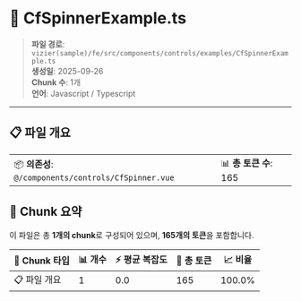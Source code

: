 # 📄 CfSpinnerExample.ts

> **파일 경로**: `vizier(sample)/fe/src/components/controls/examples/CfSpinnerExample.ts`  
> **생성일**: 2025-09-26  
> **Chunk 수**: 1개  
> **언어**: Javascript / Typescript
---


## 📋 파일 개요

| | |
|--|--|
| 📦 **의존성**: `@/components/controls/CfSpinner.vue` | 📊 **총 토큰 수**: 165 |






## 🧩 Chunk 요약

이 파일은 총 **1개의 chunk**로 구성되어 있으며, **165개의 토큰**을 포함합니다.

| 🧩 Chunk 타입 | 📊 개수 | ⚡ 평균 복잡도 | 📝 총 토큰 | 📈 비율 |
|---------------|--------|-------------|----------|--------|
| 📋 파일 개요 | 1 | 0.0 | 165 | 100.0% |

